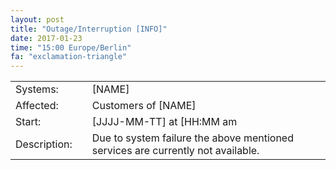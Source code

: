 ```yaml
---
layout: post
title: "Outage/Interruption [INFO]"
date: 2017-01-23
time: "15:00 Europe/Berlin"
fa: "exclamation-triangle"
---
```


|                    |   |                                                                      |
|--------------------|---|----------------------------------------------------------------------|
| Systems:           |   | [NAME]                                                               |
| Affected:          |   | Customers of [NAME]                                                  |
| Start:             |   | [JJJJ-MM-TT] at [HH:MM am|pm] Europe/Berlin                          | 
| Description:       |   | Due to system failure the above mentioned services are currently not available. |
